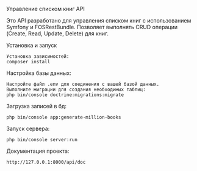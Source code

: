 Управление списком книг API

Это API разработано для управления списком книг с использованием Symfony и FOSRestBundle.
Позволяет выполнять CRUD операции (Create, Read, Update, Delete) для книг.

Установка и запуск

    Установка зависимостей:
    composer install
    
Настройка базы данных:

    Настройте файл .env для соединения с вашей базой данных.
    Выполните миграции для создания необходимых таблиц:
    php bin/console doctrine:migrations:migrate

Загрузка записей в бд:

    php bin/console app:generate-million-books

Запуск сервера:

    php bin/console server:run

Документация проекта:

    http://127.0.0.1:8000/api/doc


